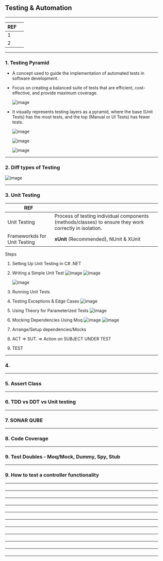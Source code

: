 ## Testing & Automation


---------------------------------------------
| REF | |
| - | - |
| 1 |   |
| 2 | 
---------------------------------------------
### 1. Testing Pyramid 

*  A concept used to guide the implementation of automated tests in software development. 
*  Focus on creating a balanced suite of tests that are efficient, cost-effective, and provide maximum coverage.

    ![image](https://github.com/user-attachments/assets/41c01702-f71b-4cf1-8d7a-ac964e62ad35)
      
*  It visually represents testing layers as a pyramid, where the base (Unit Tests) has the most tests, and the top (Manual or UI Tests) has fewer tests.

   ![image](https://github.com/user-attachments/assets/08488543-a380-4a95-8374-87c7bac9f0a6)

   ![image](https://github.com/user-attachments/assets/8e250006-491d-4ea3-8edc-89e57c845592)

   ![image](https://github.com/user-attachments/assets/cfec99ca-1cd8-4fae-b9a7-2b093b5db2e7)

---------------------------------------------
### 2. Diff types of Testing

![image](https://github.com/user-attachments/assets/8ec4ccb0-8e77-4467-b66f-326e0fb8547f)

---------------------------------------------
### 3. Unit Testing 

| REF | |
| - | - |
| Unit Testing | Process of testing individual components (methods/classes) to ensure they work correctly in isolation.   |
| Frameworkds for Unit Testing | **xUnit** (Recommended), NUnit & XUnit  | 

Steps  
 1. Setting Up Unit Testing in C# .NET
 2. Writing a Simple Unit Test
       ![image](https://github.com/user-attachments/assets/8f610e73-cd1e-49de-b52e-bb040fdf456e)
       ![image](https://github.com/user-attachments/assets/214a3070-ae52-4eb7-a658-d08993f214b4)

       ![image](https://github.com/user-attachments/assets/17853c54-bcc0-4435-9a12-361359a73be2)
 3. Running Unit Tests
 4. Testing Exceptions & Edge Cases
      ![image](https://github.com/user-attachments/assets/1b880cc3-47cb-4b87-850c-91e2b9e4f279)
    
 5. Using Theory for Parameterized Tests
    ![image](https://github.com/user-attachments/assets/cfe21112-78cc-4acc-bcd3-a6e0f9d73879)

 6. Mocking Dependencies Using Moq
      ![image](https://github.com/user-attachments/assets/341075ee-6521-49ac-8543-035aa0af684e)
      ![image](https://github.com/user-attachments/assets/7b303eed-b8dd-4600-8f99-62fc9b075609)


1. Arrange/Setup dependencies/Mocks
2. ACT =>   SUT. => Action  on SUBJECT UNDER TEST
3. TEST




---------------------------------------------
### 4. 
---------------------------------------------
### 5. Assert Class

---------------------------------------------
### 6. TDD vs DDT vs Unit testing

---------------------------------------------
### 7. SONAR QUBE
 
---------------------------------------------
### 8. Code Coverage

---------------------------------------------
### 9. Test Doubles - Moq/Mock, Dummy, Spy, Stub

---------------------------------------------
### 9. How to test a controller functionality

---------------------------------------------
### 

---------------------------------------------
### 

---------------------------------------------
### 

---------------------------------------------
### 

---------------------------------------------
### 

---------------------------------------------
### 

---------------------------------------------
### 

---------------------------------------------
### 

---------------------------------------------
### 

---------------------------------------------
### 

---------------------------------------------
